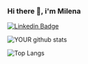 ### Hi there 👋, i'm Milena 
[![Linkedin Badge](https://img.shields.io/badge/-LinkedIn-blue?style=flat-square&logo=Linkedin&logoColor=white&link=https://www.linkedin.com/in/milena-marcele-gomes-7102151b0/)](https://www.linkedin.com/in/milena-marcele-gomes-7102151b0/)



![YOUR github stats](https://github-readme-stats.vercel.app/api?username=mimarcele)

![Top Langs](https://github-readme-stats.vercel.app/api/top-langs/?username=mimarcele&layout=compact)


<!--
**mimarcele/mimarcele** is a ✨ _special_ ✨ repository because its `README.md` (this file) appears on your GitHub profile.

